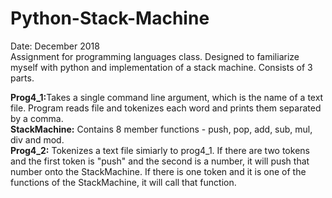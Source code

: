 # Python-Stack-Machine
Date: December 2018 </br>
Assignment for programming languages class. Designed to familiarize myself with python and implementation of a stack machine. Consists of 3 parts. </br>

<b>Prog4_1:</b>Takes a single command line argument, which is the name of a text file. Program reads file and tokenizes each word and prints them separated by a comma. </br>
<b>StackMachine:</b> Contains 8 member functions - push, pop, add, sub, mul, div and mod.  </br>
<b>Prog4_2:</b> Tokenizes a text file simiarly to prog4_1. If there are two tokens and the first token is "push" and the second is a number, it will push that number onto the StackMachine. If there is one token and it is one of the functions of the StackMachine, it will call that function. </br>
